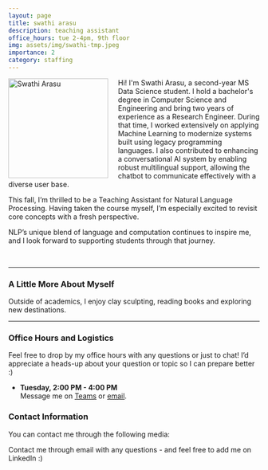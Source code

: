 ```yaml
---
layout: page
title: swathi arasu
description: teaching assistant
office_hours: tue 2-4pm, 9th floor
img: assets/img/swathi-tmp.jpeg
importance: 2
category: staffing
---
```



<img src="{{ site.baseurl }}/assets/img/swathi-tmp.jpeg" alt="Swathi Arasu" style="float: left; margin-right: 20px;" width="200">
<p>Hi! I'm Swathi Arasu, a second-year MS Data Science student. I hold a bachelor's degree in Computer Science and Engineering and bring two years of experience as a Research Engineer. During that time, I worked extensively on applying Machine Learning to modernize systems built using legacy programming languages. I also contributed to enhancing a conversational AI system by enabling robust multilingual support, allowing the chatbot to communicate effectively with a diverse user base.

This fall, I’m thrilled to be a Teaching Assistant for Natural Language Processing. Having taken the course myself, I’m especially excited to revisit core concepts with a fresh perspective. 
</p>

<p>NLP’s unique blend of language and computation continues to inspire me, and I look forward to supporting students through that journey.
</p>

<br>
<hr>

### A Little More About Myself
Outside of academics, I enjoy clay sculpting, reading books and exploring new destinations.
<hr>

### Office Hours and Logistics  
Feel free to drop by my office hours with any questions or just to chat! I’d appreciate a heads-up about your question or topic so I can prepare better :)

* **Tuesday, 2:00 PM - 4:00 PM**  
  Message me on [Teams](https://teams.microsoft.com/l/chat/0/0?users=arasu.sw@northeastern.edu) or [email](mailto:arasu.sw@northeastern.edu).  


### Contact Information

You can contact me through the following media:

<div class="social">
  <div class="contact-icons">
     <a href="mailto:arasu.sw@northeastern.edu" title="email"><i class="fas fa-envelope"></i></a>
     <a href="https://github.com/swathiarasu" title="GitHub"><i class="fab fa-github"></i></a>
     <a href="https://www.linkedin.com/in/swathi-arasu/" title="LinkedIn"><i class="fab fa-linkedin"></i></a>
  </div>
  <div class="contact-note">
    Contact me through email with any questions - and feel free to add me on LinkedIn :)
  </div>
</div>

